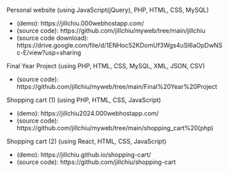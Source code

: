Personal website (using JavaScript(jQuery), PHP, HTML, CSS, MySQL)
<ul><li>(demo): https://jillchiu.000webhostapp.com/ </li>
<li>(source code): https://github.com/jillchiu/myweb/tree/main/jillchiu </li>
<li>(source code download): https://drive.google.com/file/d/1ENHoc52KDomUf3Wgs4uSl6aOpDwNSc-E/view?usp=sharing </li></ul>
Final Year Project (using PHP, HTML, CSS, MySQL, XML, JSON, CSV)
<ul><li>(source code): https://github.com/jillchiu/myweb/tree/main/Final%20Year%20Project </li></ul>
Shopping cart (1) (using PHP, HTML, CSS, JavaScript)
<ul><li>(demo): https://jillchiu2024.000webhostapp.com/</li>
<li>(source code): https://github.com/jillchiu/myweb/tree/main/shopping_cart%20(php)</li></ul>
Shopping cart (2) (using React, HTML, CSS, JavaScript)
<ul><li>(demo): https://jillchiu.github.io/shopping-cart/</li>
<li>(source code): https://github.com/jillchiu/shopping-cart</li></ul>
